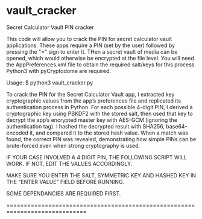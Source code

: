 # vault_cracker
Secret Calculator Vault PIN cracker

This code will allow you to crack the PIN for secret calculator vault applications. These apps require a PIN (set by the user) followed by pressing the "=" sign to enter it. THen a secret vault of media can be opened, which would otherwise be encrypted at the file level. You will need the AppPreferences.xml file to obtain the required salt/keys for this process. Python3 with pyCryptodome are required.

Usage:
$ python3 vault_cracker.py

To crack the PIN for the Secret Calculator Vault app, I extracted key cryptographic values from the app’s preferences file and replicated its authentication process in Python. For each possible 4-digit PIN, I derived a cryptographic key using PBKDF2 with the stored salt, then used that key to decrypt the app’s encrypted master key with AES-GCM (ignoring the authentication tag). I hashed the decrypted result with SHA256, base64-encoded it, and compared it to the stored hash value. When a match was found, the correct PIN was revealed, demonstrating how simple PINs can be brute-forced even when strong cryptography is used.

IF YOUR CASE INVOLVED A 4 DIGIT PIN, THE FOLLOWING SCRIPT WILL WORK.
IF NOT, EDIT THE VALUES ACCORDINGLY.

MAKE SURE YOU ENTER THE SALT, SYMMETRIC KEY AND HASHED KEY IN THE "ENTER VALUE" FIELD BEFORE RUNNING.

SOME DEPENDANCIES ARE REQUIRED FIRST.

=============================================================================

